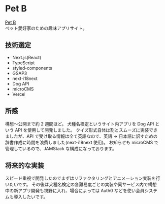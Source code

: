 # Pet B

[Pet B](https://petb.net)  
ペット愛好家のための趣味アプリサイト。

## 技術選定

- Next.js(React)
- TypeScript
- styled-components
- GSAP3
- next-i18next
- Dog API
- microCMS
- Vercel

## 所感

構想〜公開まで約 2 週間ほど。
犬種名検定というサイト内アプリを Dog API という API を使用して開発しました。
クイズ形式自体は割とスムーズに実装できましたが、API で受け取る情報は全て英語なので、英語 → 日本語に訳すための辞書作成に時間を浪費しました(next-i18next 使用)。
お知らせも microCMS で管理しているので、JAMStack な構成になっております。

## 将来的な実装

スピード重視で開発したのでまずはリファクタリングとアニメーション実装を行いたいです。
その後は犬種名検定の各難易度ごとの実装や同サービス内で構想中の新アプリ開発も視野に入れ、場合によっては Auth0 などを使い会員システムも導入したいです。
